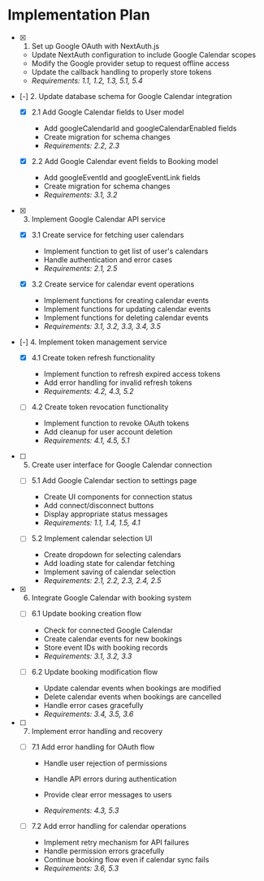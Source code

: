 # Implementation Plan

- [x] 1. Set up Google OAuth with NextAuth.js

  - Update NextAuth configuration to include Google Calendar scopes
  - Modify the Google provider setup to request offline access
  - Update the callback handling to properly store tokens
  - _Requirements: 1.1, 1.2, 1.3, 5.1, 5.4_

- [-] 2. Update database schema for Google Calendar integration

  - [x] 2.1 Add Google Calendar fields to User model

    - Add googleCalendarId and googleCalendarEnabled fields
    - Create migration for schema changes
    - _Requirements: 2.2, 2.3_

  - [x] 2.2 Add Google Calendar event fields to Booking model

    - Add googleEventId and googleEventLink fields
    - Create migration for schema changes
    - _Requirements: 3.1, 3.2_

- [x] 3. Implement Google Calendar API service

  - [x] 3.1 Create service for fetching user calendars

    - Implement function to get list of user's calendars
    - Handle authentication and error cases
    - _Requirements: 2.1, 2.5_

  - [x] 3.2 Create service for calendar event operations

    - Implement functions for creating calendar events
    - Implement functions for updating calendar events
    - Implement functions for deleting calendar events
    - _Requirements: 3.1, 3.2, 3.3, 3.4, 3.5_

- [-] 4. Implement token management service

  - [x] 4.1 Create token refresh functionality

    - Implement function to refresh expired access tokens
    - Add error handling for invalid refresh tokens
    - _Requirements: 4.2, 4.3, 5.2_

  - [ ] 4.2 Create token revocation functionality
    - Implement function to revoke OAuth tokens
    - Add cleanup for user account deletion
    - _Requirements: 4.1, 4.5, 5.1_

- [ ] 5. Create user interface for Google Calendar connection

  - [ ] 5.1 Add Google Calendar section to settings page

    - Create UI components for connection status
    - Add connect/disconnect buttons
    - Display appropriate status messages
    - _Requirements: 1.1, 1.4, 1.5, 4.1_

  - [ ] 5.2 Implement calendar selection UI
    - Create dropdown for selecting calendars
    - Add loading state for calendar fetching
    - Implement saving of calendar selection
    - _Requirements: 2.1, 2.2, 2.3, 2.4, 2.5_

- [x] 6. Integrate Google Calendar with booking system

  - [ ] 6.1 Update booking creation flow

    - Check for connected Google Calendar
    - Create calendar events for new bookings
    - Store event IDs with booking records
    - _Requirements: 3.1, 3.2, 3.3_

  - [ ] 6.2 Update booking modification flow
    - Update calendar events when bookings are modified
    - Delete calendar events when bookings are cancelled
    - Handle error cases gracefully
    - _Requirements: 3.4, 3.5, 3.6_

- [ ] 7. Implement error handling and recovery

  - [ ] 7.1 Add error handling for OAuth flow

    - Handle user rejection of permissions
    - Handle API errors during authentication

    - Provide clear error messages to users
    - _Requirements: 4.3, 5.3_

  - [ ] 7.2 Add error handling for calendar operations
    - Implement retry mechanism for API failures
    - Handle permission errors gracefully
    - Continue booking flow even if calendar sync fails
    - _Requirements: 3.6, 5.3_
